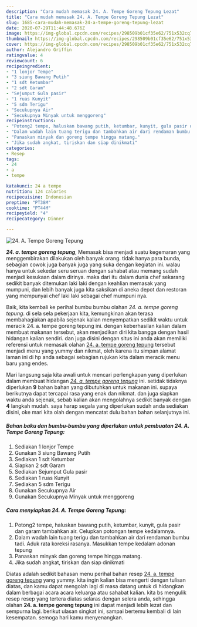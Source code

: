 ```yaml
---
description: "Cara mudah memasak 24. A. Tempe Goreng Tepung Lezat"
title: "Cara mudah memasak 24. A. Tempe Goreng Tepung Lezat"
slug: 1685-cara-mudah-memasak-24-a-tempe-goreng-tepung-lezat
date: 2020-07-29T11:44:48.676Z
image: https://img-global.cpcdn.com/recipes/298509b01cf35e62/751x532cq70/24-a-tempe-goreng-tepung-foto-resep-utama.jpg
thumbnail: https://img-global.cpcdn.com/recipes/298509b01cf35e62/751x532cq70/24-a-tempe-goreng-tepung-foto-resep-utama.jpg
cover: https://img-global.cpcdn.com/recipes/298509b01cf35e62/751x532cq70/24-a-tempe-goreng-tepung-foto-resep-utama.jpg
author: Alejandro Griffin
ratingvalue: 4
reviewcount: 6
recipeingredient:
- "1 lonjor Tempe"
- "3 siung Bawang Putih"
- "1 sdt Ketumbar"
- "2 sdt Garam"
- "Sejumput Gula pasir"
- "1 ruas Kunyit"
- "5 sdm Terigu"
- "Secukupnya Air"
- "Secukupnya Minyak untuk menggoreng"
recipeinstructions:
- "Potong2 tempe, haluskan bawang putih, ketumbar, kunyit, gula pasir dan garam tambahkan air. Celupkan potongan tempe kedalamnya."
- "Dalam wadah lain tuang terigu dan tambahkan air dari rendaman bumbu tadi. Aduk rata koreksi rasanya. Masukkan tempe kedalam adonan tepung"
- "Panaskan minyak dan goreng tempe hingga matang."
- "Jika sudah angkat, tiriskan dan siap dinikmati"
categories:
- Resep
tags:
- 24
- a
- tempe

katakunci: 24 a tempe 
nutrition: 124 calories
recipecuisine: Indonesian
preptime: "PT38M"
cooktime: "PT44M"
recipeyield: "4"
recipecategory: Dinner

---
```



![24. A. Tempe Goreng Tepung](https://img-global.cpcdn.com/recipes/298509b01cf35e62/751x532cq70/24-a-tempe-goreng-tepung-foto-resep-utama.jpg)

<b><i>24. a. tempe goreng tepung</i></b>, Memasak bisa menjadi suatu kegemaran yang menggembirakan dilakukan oleh banyak orang. tidak hanya para bunda, sebagian cowok juga banyak juga yang suka dengan kegiatan ini. walau hanya untuk sekedar seru seruan dengan sahabat atau memang sudah menjadi kesukaan dalam dirinya. maka dari itu dalam dunia chef sekarang sedikit banyak ditemukan laki laki dengan keahlian memasak yang mumpuni, dan lebih banyak juga kita saksikan di aneka depot dan restoran yang mempunyai chef laki laki sebagai chef mumpuni nya.



Baik, kita kembali ke perihal bumbu bumbu olahan <i>24. a. tempe goreng tepung</i>. di sela sela pekerjaan kita, kemungkinan akan terasa membahagiakan apabila sejenak kalian menyempatkan sedikit waktu untuk meracik 24. a. tempe goreng tepung ini. dengan keberhasilan kalian dalam membuat makanan tersebut, akan menjadikan diri kita bangga dengan hasil hidangan kalian sendiri. dan juga disini dengan situs ini anda akan memiliki referensi untuk memasak olahan <u>24. a. tempe goreng tepung</u> tersebut menjadi menu yang yummy dan nikmat, oleh karena itu simpan alamat laman ini di hp anda sebagai sebagian rujukan kita dalam meracik menu baru yang endes.


Mari langsung saja kita awali untuk mencari perlengkapan yang diperlukan dalam membuat hidangan <u><i>24. a. tempe goreng tepung</i></u> ini. setidak tidaknya diperlukan <b>9</b> bahan bahan yang dibutuhkan untuk makanan ini. supaya berikutnya dapat tercapai rasa yang enak dan nikmat. dan juga siapkan waktu anda sejenak, sebab kalian akan mengolahnya sedikit banyak dengan <b>4</b> langkah mudah. saya harap segala yang diperlukan sudah anda sediakan disini, oke mari kita olah dengan mencatat dulu bahan bahan selanjutnya ini.

<!--inarticleads1-->

##### Bahan baku dan bumbu-bumbu yang diperlukan untuk pembuatan 24. A. Tempe Goreng Tepung:

1. Sediakan 1 lonjor Tempe
1. Gunakan 3 siung Bawang Putih
1. Sediakan 1 sdt Ketumbar
1. Siapkan 2 sdt Garam
1. Sediakan Sejumput Gula pasir
1. Sediakan 1 ruas Kunyit
1. Sediakan 5 sdm Terigu
1. Gunakan Secukupnya Air
1. Gunakan Secukupnya Minyak untuk menggoreng




<!--inarticleads2-->

##### Cara menyiapkan 24. A. Tempe Goreng Tepung:

1. Potong2 tempe, haluskan bawang putih, ketumbar, kunyit, gula pasir dan garam tambahkan air. Celupkan potongan tempe kedalamnya.
1. Dalam wadah lain tuang terigu dan tambahkan air dari rendaman bumbu tadi. Aduk rata koreksi rasanya. Masukkan tempe kedalam adonan tepung
1. Panaskan minyak dan goreng tempe hingga matang.
1. Jika sudah angkat, tiriskan dan siap dinikmati




Diatas adalah sedikit bahasan menu perihal bahan resep <u>24. a. tempe goreng tepung</u> yang yummy. kita ingin kalian bisa mengerti dengan tulisan diatas, dan kamu dapat mengolah lagi di masa datang untuk di hidangkan dalam berbagai acara acara keluarga atau sahabat kalian. kita bs mengulik resep resep yang tertera diatas selaras dengan selera anda, sehingga olahan <b>24. a. tempe goreng tepung</b> ini dapat menjadi lebih lezat dan sempurna lagi. berikut ulasan singkat ini, sampai bertemu kembali di lain kesempatan. semoga hari kamu menyenangkan.
